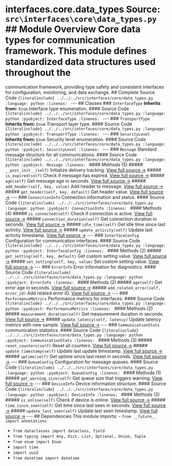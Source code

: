 # interfaces.core.data_types **Source:** `src\interfaces\core\data_types.py` ## Module Overview Core data types for communication framework. This module defines standardized data structures used throughout the
communication framework, providing type safety and consistent interfaces
for configuration, monitoring, and data exchange. ## Complete Source Code ```{literalinclude} ../../../src/interfaces/core/data_types.py
:language: python
:linenos:
``` --- ## Classes ### `InterfaceType` **Inherits from:** `Enum` Interface type enumeration. #### Source Code ```{literalinclude} ../../../src/interfaces/core/data_types.py
:language: python
:pyobject: InterfaceType
:linenos:
``` --- ### `TransportType` **Inherits from:** `Enum` Transport layer type. #### Source Code ```{literalinclude} ../../../src/interfaces/core/data_types.py
:language: python
:pyobject: TransportType
:linenos:
``` --- ### `SecurityLevel` **Inherits from:** `Enum` Security level enumeration. #### Source Code ```{literalinclude} ../../../src/interfaces/core/data_types.py
:language: python
:pyobject: SecurityLevel
:linenos:
``` --- ### `Message` Standard message structure for all communications. #### Source Code ```{literalinclude} ../../../src/interfaces/core/data_types.py
:language: python
:pyobject: Message
:linenos:
``` #### Methods (5) ##### `__post_init__(self)` Initialize delivery tracking. [View full source →](#method-message-__post_init__) ##### `is_expired(self)` Check if message has expired. [View full source →](#method-message-is_expired) ##### `age(self)` Get message age in seconds. [View full source →](#method-message-age) ##### `add_header(self, key, value)` Add header to message. [View full source →](#method-message-add_header) ##### `get_header(self, key, default)` Get header value. [View full source →](#method-message-get_header) --- ### `ConnectionInfo` Connection information and status. #### Source Code ```{literalinclude} ../../../src/interfaces/core/data_types.py
:language: python
:pyobject: ConnectionInfo
:linenos:
``` #### Methods (4) ##### `is_connected(self)` Check if connection is active. [View full source →](#method-connectioninfo-is_connected) ##### `connection_duration(self)` Get connection duration in seconds. [View full source →](#method-connectioninfo-connection_duration) ##### `idle_time(self)` Get idle time since last activity. [View full source →](#method-connectioninfo-idle_time) ##### `update_activity(self)` Update last activity timestamp. [View full source →](#method-connectioninfo-update_activity) --- ### `InterfaceConfig` Configuration for communication interfaces. #### Source Code ```{literalinclude} ../../../src/interfaces/core/data_types.py
:language: python
:pyobject: InterfaceConfig
:linenos:
``` #### Methods (2) ##### `get_setting(self, key, default)` Get custom setting value. [View full source →](#method-interfaceconfig-get_setting) ##### `set_setting(self, key, value)` Set custom setting value. [View full source →](#method-interfaceconfig-set_setting) --- ### `ErrorInfo` Error information for diagnostics. #### Source Code ```{literalinclude} ../../../src/interfaces/core/data_types.py
:language: python
:pyobject: ErrorInfo
:linenos:
``` #### Methods (2) ##### `age(self)` Get error age in seconds. [View full source →](#method-errorinfo-age) ##### `add_related_error(self, error_id)` Add related error ID. [View full source →](#method-errorinfo-add_related_error) --- ### `PerformanceMetrics` Performance metrics for interfaces. #### Source Code ```{literalinclude} ../../../src/interfaces/core/data_types.py
:language: python
:pyobject: PerformanceMetrics
:linenos:
``` #### Methods (2) ##### `measurement_duration(self)` Get measurement duration in seconds. [View full source →](#method-performancemetrics-measurement_duration) ##### `update_latency(self, latency)` Update latency metrics with new sample. [View full source →](#method-performancemetrics-update_latency) --- ### `CommunicationStats` communication statistics. #### Source Code ```{literalinclude} ../../../src/interfaces/core/data_types.py
:language: python
:pyobject: CommunicationStats
:linenos:
``` #### Methods (3) ##### `reset_counters(self)` Reset all counters. [View full source →](#method-communicationstats-reset_counters) ##### `update_timestamp(self)` Update last update timestamp. [View full source →](#method-communicationstats-update_timestamp) ##### `uptime(self)` Get uptime since last reset in seconds. [View full source →](#method-communicationstats-uptime) --- ### `QueueConfig` Configuration for message queues. #### Source Code ```{literalinclude} ../../../src/interfaces/core/data_types.py
:language: python
:pyobject: QueueConfig
:linenos:
``` #### Methods (1) ##### `get_warning_size(self)` Get queue size that triggers warning. [View full source →](#method-queueconfig-get_warning_size) --- ### `DeviceInfo` Device information structure. #### Source Code ```{literalinclude} ../../../src/interfaces/core/data_types.py
:language: python
:pyobject: DeviceInfo
:linenos:
``` #### Methods (3) ##### `is_online(self)` Check if device is online. [View full source →](#method-deviceinfo-is_online) ##### `time_since_seen(self)` Get time since last seen in seconds. [View full source →](#method-deviceinfo-time_since_seen) ##### `update_last_seen(self)` Update last seen timestamp. [View full source →](#method-deviceinfo-update_last_seen) --- ## Dependencies This module imports: - `from __future__ import annotations`
- `from dataclasses import dataclass, field`
- `from typing import Any, Dict, List, Optional, Union, Tuple`
- `from enum import Enum`
- `import time`
- `import uuid`
- `from datetime import datetime`
